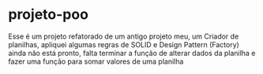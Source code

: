 # projeto-poo

Esse é um projeto refatorado de um antigo projeto meu, um Criador de planilhas, apliquei algumas regras de SOLID e Design Pattern (Factory)
ainda não está pronto, falta terminar a função de alterar dados da planilha
e fazer uma função para somar valores de uma planilha
